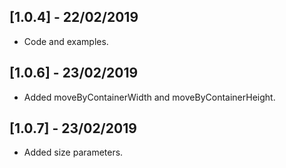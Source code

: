 ## [1.0.4] - 22/02/2019

* Code and examples. 

## [1.0.6] - 23/02/2019

* Added moveByContainerWidth and moveByContainerHeight. 

## [1.0.7] - 23/02/2019

* Added size parameters. 
